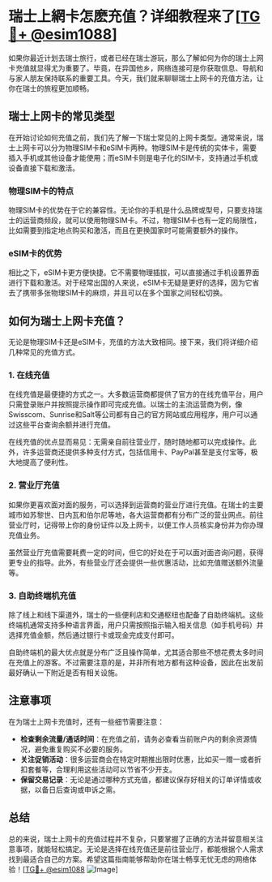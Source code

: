 # 瑞士上網卡怎麽充值？详细教程来了[[TG💪+ @esim1088](https://t.me/s/esim1088)]

如果你最近计划去瑞士旅行，或者已经在瑞士游玩，那么了解如何为你的瑞士上网卡充值就显得尤为重要了。毕竟，在异国他乡，网络连接可是你获取信息、导航和与家人朋友保持联系的重要工具。今天，我们就来聊聊瑞士上网卡的充值方法，让你在瑞士的旅程更加顺畅。

## 瑞士上网卡的常见类型

在开始讨论如何充值之前，我们先了解一下瑞士常见的上网卡类型。通常来说，瑞士上网卡可以分为物理SIM卡和eSIM卡两种。物理SIM卡是传统的实体卡，需要插入手机或其他设备才能使用；而eSIM卡则是电子化的SIM卡，支持通过手机或设备直接下载和激活。

### 物理SIM卡的特点

物理SIM卡的优势在于它的兼容性。无论你的手机是什么品牌或型号，只要支持瑞士的运营商频段，就可以使用物理SIM卡。不过，物理SIM卡也有一定的局限性，比如需要到指定地点购买和激活，而且在更换国家时可能需要额外的操作。

### eSIM卡的优势

相比之下，eSIM卡更方便快捷。它不需要物理插拔，可以直接通过手机设置界面进行下载和激活。对于经常出国的人来说，eSIM卡无疑是更好的选择，因为它省去了携带多张物理SIM卡的麻烦，并且可以在多个国家之间轻松切换。

## 如何为瑞士上网卡充值？

无论是物理SIM卡还是eSIM卡，充值的方法大致相同。接下来，我们将详细介绍几种常见的充值方式。

### 1. 在线充值

在线充值是最便捷的方式之一。大多数运营商都提供了官方的在线充值平台，用户只需登录账户并按照提示操作即可完成充值。以瑞士的主流运营商为例，像Swisscom、Sunrise和Salt等公司都有自己的官方网站或应用程序，用户可以通过这些平台查询余额并进行充值。

在线充值的优点显而易见：无需亲自前往营业厅，随时随地都可以完成操作。此外，许多运营商还提供多种支付方式，包括信用卡、PayPal甚至是支付宝等，极大地提高了便利性。

### 2. 营业厅充值

如果你更喜欢面对面的服务，可以选择到运营商的营业厅进行充值。在瑞士的主要城市如苏黎世、日内瓦和伯尔尼等地，各大运营商都有分布广泛的营业网点。前往营业厅时，记得带上你的身份证件以及上网卡，以便工作人员核实身份并为你办理充值业务。

虽然营业厅充值需要耗费一定的时间，但它的好处在于可以面对面咨询问题，获得更专业的指导。此外，有些营业厅还会提供一些优惠活动，比如充值赠送额外流量等。

### 3. 自助终端机充值

除了线上和线下渠道外，瑞士的一些便利店和交通枢纽也配备了自助终端机。这些终端机通常支持多种语言界面，用户只需按照指示输入相关信息（如手机号码）并选择充值金额，然后通过银行卡或现金完成支付即可。

自助终端机的最大优点就是分布广泛且操作简单，尤其适合那些不想花费太多时间在充值上的游客。不过需要注意的是，并非所有地方都有这种设备，因此在出发前最好确认一下附近是否有相关设施。

## 注意事项

在为瑞士上网卡充值时，还有一些细节需要注意：

- **检查剩余流量/通话时间**：在充值之前，请务必查看当前账户内的剩余资源情况，避免重复购买不必要的服务。
- **关注促销活动**：很多运营商会在特定时期推出限时优惠，比如买一赠一或者折扣套餐等，合理利用这些活动可以节省不少开支。
- **保留交易记录**：无论是通过哪种方式充值，都建议保存好相关的订单详情或收据，以备日后查询或申诉之需。

## 总结

总的来说，瑞士上网卡的充值过程并不复杂，只要掌握了正确的方法并留意相关注意事项，就能轻松搞定。无论是选择在线充值还是前往营业厅，都能根据个人需求找到最适合自己的方案。希望这篇指南能够帮助你在瑞士畅享无忧无虑的网络体验！[[TG💪+ @esim1088](https://t.me/s/esim1088) ![Image](https://i.postimg.cc/4NQfJmqS/Snipaste-2025-05-13-00-14-12.png)]
